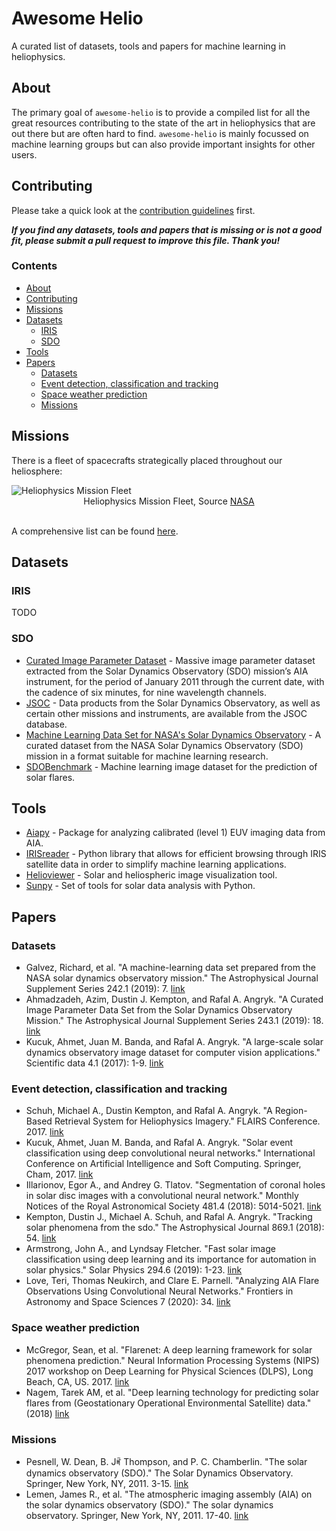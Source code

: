 # Awesome Helio  <!-- omit in toc -->

A curated list of datasets, tools and papers for machine learning in heliophysics.

## About

The primary goal of `awesome-helio` is to provide a compiled list for all the great resources contributing to the state of the art in heliophysics that are out there but are often hard to find. `awesome-helio` is mainly focussed on machine learning groups but can also provide important insights for other users.

## Contributing

Please take a quick look at the [contribution guidelines](https://github.com/i4Ds/awesome-helio/blob/master/CONTRIBUTING.md) first.

**_If you find any datasets, tools and papers that is missing or is not a good fit, please submit a pull request to improve this file. Thank you!_**

### Contents  <!-- omit in toc -->

- [About](#about)
- [Contributing](#contributing)
- [Missions](#missions)
- [Datasets](#datasets)
  - [IRIS](#iris)
  - [SDO](#sdo)
- [Tools](#tools)
- [Papers](#papers)
  - [Datasets](#datasets-1)
  - [Event detection, classification and tracking](#event-detection-classification-and-tracking)
  - [Space weather prediction](#space-weather-prediction)
  - [Missions](#missions-1)

## Missions

There is a fleet of spacecrafts strategically placed throughout our heliosphere:

<span class="img_container center" style="display: block;">
    <img alt="Heliophysics Mission Fleet" src="../main/images/helio-fleet-01-2021.jpg?raw=true" style="display:block; margin-left: auto; margin-right: auto;" title="caption" />
    <span class="img_caption" style="display: block; text-align: center;">Heliophysics Mission Fleet, Source <a href="https://science.nasa.gov/heliophysics/mission-fleet-diagram">NASA</a></span>
</span>
</br>

A comprehensive list can be found [here](https://science.nasa.gov/missions-page?field_division_tid=5&field_phase_tid=All).

## Datasets

### IRIS

TODO

### SDO 

- [Curated Image Parameter Dataset](http://dmlab.cs.gsu.edu/dmlabapi/isd_docs.html) - Massive image parameter dataset extracted from the Solar Dynamics Observatory (SDO) mission’s AIA instrument, for the period of January 2011 through the current date, with the cadence of six minutes, for nine wavelength channels.
- [JSOC](http://jsoc.stanford.edu/) - Data products from the Solar Dynamics Observatory, as well as certain other missions and instruments, are available from the JSOC database.
- [Machine Learning Data Set for NASA's Solar Dynamics Observatory](https://purl.stanford.edu/nk828sc2920) - A curated dataset from the NASA Solar Dynamics Observatory (SDO) mission in a format suitable for machine learning research.
- [SDOBenchmark](https://i4ds.github.io/SDOBenchmark/) - Machine learning image dataset for the prediction of solar flares.


## Tools

- [Aiapy](https://gitlab.com/LMSAL_HUB/aia_hub/aiapy) - Package for analyzing calibrated (level 1) EUV imaging data from AIA.
- [IRISreader](https://github.com/i4Ds/IRISreader) - Python library that allows for efficient browsing through IRIS satellite data in order to simplify machine learning applications.
- [Helioviewer](http://www.helioviewer.org) - Solar and heliospheric image visualization tool.
- [Sunpy](https://sunpy.org/) - Set of tools for solar data analysis with Python.

## Papers


### Datasets

- Galvez, Richard, et al. "A machine-learning data set prepared from the NASA solar dynamics observatory mission." The Astrophysical Journal Supplement Series 242.1 (2019): 7. [link](https://arxiv.org/abs/1903.04538)
- Ahmadzadeh, Azim, Dustin J. Kempton, and Rafal A. Angryk. "A Curated Image Parameter Data Set from the Solar Dynamics Observatory Mission." The Astrophysical Journal Supplement Series 243.1 (2019): 18. [link](https://arxiv.org/abs/1906.01062)
- Kucuk, Ahmet, Juan M. Banda, and Rafal A. Angryk. "A large-scale solar dynamics observatory image dataset for computer vision applications." Scientific data 4.1 (2017): 1-9. [link](https://www.nature.com/articles/sdata201796)

### Event detection, classification and tracking

- Schuh, Michael A., Dustin Kempton, and Rafal A. Angryk. "A Region-Based Retrieval System for Heliophysics Imagery." FLAIRS Conference. 2017. [link](https://www.researchgate.net/profile/Dustin-Kempton-2/publication/317385457_A_Region-based_Retrieval_System_for_Heliophysics_Imagery/links/5cf7a11692851c4dd02a3da9/A-Region-based-Retrieval-System-for-Heliophysics-Imagery.pdf)
- Kucuk, Ahmet, Juan M. Banda, and Rafal A. Angryk. "Solar event classification using deep convolutional neural networks." International Conference on Artificial Intelligence and Soft Computing. Springer, Cham, 2017. [link](https://www.researchgate.net/publication/317570870)
- Illarionov, Egor A., and Andrey G. Tlatov. "Segmentation of coronal holes in solar disc images with a convolutional neural network." Monthly Notices of the Royal Astronomical Society 481.4 (2018): 5014-5021. [link](https://arxiv.org/abs/1809.05748)
- Kempton, Dustin J., Michael A. Schuh, and Rafal A. Angryk. "Tracking solar phenomena from the sdo." The Astrophysical Journal 869.1 (2018): 54. [link](https://iopscience.iop.org/article/10.3847/1538-4357/aae9e9)
- Armstrong, John A., and Lyndsay Fletcher. "Fast solar image classification using deep learning and its importance for automation in solar physics." Solar Physics 294.6 (2019): 1-23. [link](https://link.springer.com/article/10.1007/s11207-019-1473-z)
- Love, Teri, Thomas Neukirch, and Clare E. Parnell. "Analyzing AIA Flare Observations Using Convolutional Neural Networks." Frontiers in Astronomy and Space Sciences 7 (2020): 34. [link](https://doi.org/10.3389/fspas.2020.00034)

### Space weather prediction

- McGregor, Sean, et al. "Flarenet: A deep learning framework for solar phenomena prediction." Neural Information Processing Systems (NIPS) 2017 workshop on Deep Learning for Physical Sciences (DLPS), Long Beach, CA, US. 2017. [link](http://solardynamo.org/publications/McGregor_etal_NIPS_2017.pdf)
- Nagem, Tarek AM, et al. "Deep learning technology for predicting solar flares from (Geostationary Operational Environmental Satellite) data." (2018) [link](https://www.researchgate.net/publication/322924477_Deep_Learning_Technology_for_Predicting_Solar_Flares_from_Geostationary_Operational_Environmental_Satellite_Data?enrichId=rgreq-c8121ef3caa7c31906fde5bb9c53e014-XXX&enrichSource=Y292ZXJQYWdlOzMyMjkyNDQ3NztBUzo1OTAyMDE3ODA5NzM1NjhAMTUxNzcyNjQ3ODAyNA==&el=1_x_2&_esc=publicationCoverPdf)


### Missions

- Pesnell, W. Dean, B. Jꎬ Thompson, and P. C. Chamberlin. "The solar dynamics observatory (SDO)." The Solar Dynamics Observatory. Springer, New York, NY, 2011. 3-15. [link](https://www.researchgate.net/profile/William-Pesnell/publication/236026766_The_Solar_Dynamics_Observatory/links/0c9605287e3a908b99000000/The-Solar-Dynamics-Observatory.pdf)
- Lemen, James R., et al. "The atmospheric imaging assembly (AIA) on the solar dynamics observatory (SDO)." The solar dynamics observatory. Springer, New York, NY, 2011. 17-40. [link](https://link.springer.com/article/10.1007/s11207-011-9776-8)


